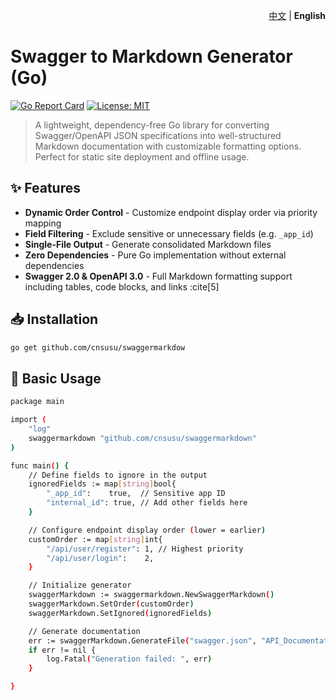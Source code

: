 ﻿<p align="right">
   <a href="./README.md">中文</a> | <strong>English</strong>
</p>

# Swagger to Markdown Generator (Go)
[![Go Report Card](https://goreportcard.com/badge/github.com/cnsusu/swaggermarkdown)](https://goreportcard.com/report/github.com/cnsusu/swaggermarkdown)
[![License: MIT](https://img.shields.io/badge/License-MIT-blue.svg)](https://opensource.org/licenses/MIT)

> A lightweight, dependency-free Go library for converting Swagger/OpenAPI JSON specifications into well-structured Markdown documentation with customizable formatting options. Perfect for static site deployment and offline usage.

## ✨ Features
- **Dynamic Order Control** - Customize endpoint display order via priority mapping
- **Field Filtering** - Exclude sensitive or unnecessary fields (e.g. `_app_id`)
- **Single-File Output** - Generate consolidated Markdown files
- **Zero Dependencies** - Pure Go implementation without external dependencies
- **Swagger 2.0 & OpenAPI 3.0** - Full Markdown formatting support including tables, code blocks, and links :cite[5]

## 📥 Installation
```bash
go get github.com/cnsusu/swaggermarkdow
```

## 🚀 Basic Usage
```bash
package main

import (
	"log"
	swaggermarkdown "github.com/cnsusu/swaggermarkdown"
)

func main() {
	// Define fields to ignore in the output
	ignoredFields := map[string]bool{
		"_app_id":    true,  // Sensitive app ID
		"internal_id": true, // Add other fields here
	}

	// Configure endpoint display order (lower = earlier)
	customOrder := map[string]int{
		"/api/user/register": 1, // Highest priority
		"/api/user/login":    2,
	}

	// Initialize generator
	swaggerMarkdown := swaggermarkdown.NewSwaggerMarkdown()
	swaggerMarkdown.SetOrder(customOrder)
	swaggerMarkdown.SetIgnored(ignoredFields)

	// Generate documentation
	err := swaggerMarkdown.GenerateFile("swagger.json", "API_Documentation.md")
	if err != nil {
		log.Fatal("Generation failed: ", err)
	}

}
```

